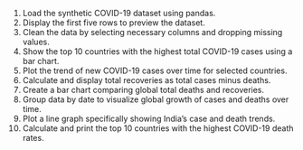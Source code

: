 1. Load the synthetic COVID-19 dataset using pandas.
2. Display the first five rows to preview the dataset.
3. Clean the data by selecting necessary columns and dropping missing values.
4. Show the top 10 countries with the highest total COVID-19 cases using a bar chart.
5. Plot the trend of new COVID-19 cases over time for selected countries.
6. Calculate and display total recoveries as total cases minus deaths.
7. Create a bar chart comparing global total deaths and recoveries.
8. Group data by date to visualize global growth of cases and deaths over time.
9. Plot a line graph specifically showing India’s case and death trends.
10. Calculate and print the top 10 countries with the highest COVID-19 death rates.
